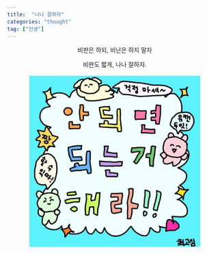 ```yaml
---
title:  "나나 잘하자"
categories: "thought"
tag: ["인생"]
---
```


<p align="center">
비판은 하되, 비난은 하지 말자

<p align="center">
비판도 짧게, 나나 잘하자.

<br>
<br>

<img src="/images/되는거하자.jpg" width=400>
